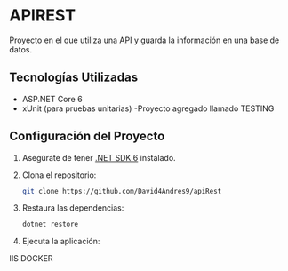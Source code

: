 # APIREST

Proyecto en el que utiliza una API y guarda la información en una base de datos.

## Tecnologías Utilizadas

- ASP.NET Core 6
- xUnit (para pruebas unitarias) -Proyecto agregado llamado TESTING
  

## Configuración del Proyecto

1. Asegúrate de tener [.NET SDK 6](https://dotnet.microsoft.com/download/dotnet/6.0) instalado.

2. Clona el repositorio:

    ```bash
    git clone https://github.com/David4Andres9/apiRest
    ```

3. Restaura las dependencias:

    ```bash
    dotnet restore
    ```

4. Ejecuta la aplicación:

IIS
DOCKER
